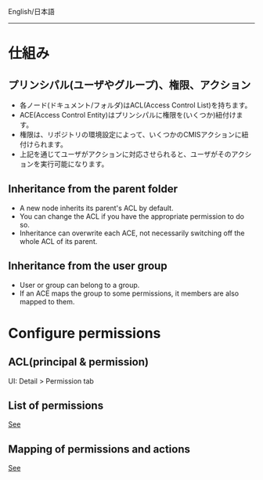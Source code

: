 English/日本語 
***
# 仕組み
## プリンシパル(ユーザやグループ)、権限、アクション
- 各ノード(ドキュメント/フォルダ)はACL(Access Control List)を持ちます。
- ACE(Access Control Entity)はプリンシパルに権限を(いくつか)紐付けます。
- 権限は、リポジトリの環境設定によって、いくつかのCMISアクションに紐付けられます。
- 上記を通じてユーザがアクションに対応させられると、ユーザがそのアクションを実行可能になります。

## Inheritance from the parent folder
- A new node inherits its parent's ACL by default.  
- You can change the ACL if you have the appropriate permission to do so.  
- Inheritance can overwrite each ACE, not necessarily switching off the whole ACL of its parent.  

## Inheritance from the user group
- User or group can belong to a group.
- If an ACE maps the group to some permissions, it members are also mapped to them.

# Configure permissions
## ACL(principal & permission)
UI: Detail > Permission tab  

## List of permissions
[See](https://github.com/aegif/NemakiWare/wiki/Configuration%28Repository%29:-Property#permission)  

## Mapping of permissions and actions
[See](https://github.com/aegif/NemakiWare/wiki/Configuration%28Repository%29:-Property#permission)